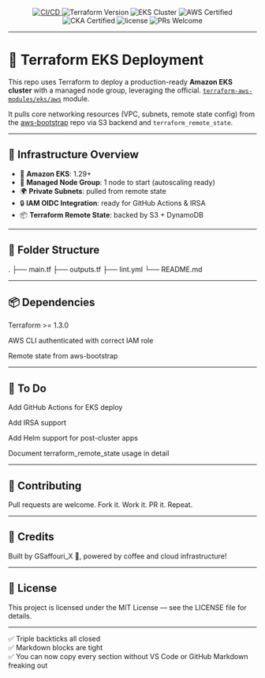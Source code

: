 <p align="center">
  <a href="https://github.com/gsaffouri/eks-deploy/actions">
    <img src="https://github.com/gsaffouri/eks-deploy/actions/workflows/lint.yml/badge.svg?branch=main&label=CI%2FCD&logo=githubactions&style=flat-square" alt="CI/CD">
  </a>
  <img src="https://img.shields.io/badge/Terraform-1.5%2B-blueviolet?logo=terraform&style=flat-square" alt="Terraform Version">
  <img src="https://img.shields.io/badge/EKS%20Cluster-Managed-blue?logo=kubernetes&style=flat-square" alt="EKS Cluster">
  <img src="https://img.shields.io/badge/AWS%20Certified-%F0%9F%94%A5-orange?style=flat-square" alt="AWS Certified">
  <img src="https://img.shields.io/badge/Certified%20CKA-%F0%9F%8F%86-blue?style=flat-square" alt="CKA Certified">
  <img src="https://img.shields.io/github/license/gsaffouri/eks-deploy?style=flat-square" alt="license">
  <img src="https://img.shields.io/badge/PRs-welcome-brightgreen.svg?style=flat-square" alt="PRs Welcome">
</p>

---

# 🎯 Terraform EKS Deployment 

This repo uses Terraform to deploy a production-ready **Amazon EKS cluster** with a managed node group, leveraging the official. [`terraform-aws-modules/eks/aws`](https://github.com/terraform-aws-modules/terraform-aws-eks) module.

It pulls core networking resources (VPC, subnets, remote state config) from the [aws-bootstrap](https://github.com/gsaffouri/aws-bootstrap) repo via S3 backend and `terraform_remote_state`.

---

## 🧱 Infrastructure Overview

- 🚀 **Amazon EKS**: 1.29+
- 🧠 **Managed Node Group**: 1 node to start (autoscaling ready)
- 🌍 **Private Subnets**: pulled from remote state
- 🔒 **IAM OIDC Integration**: ready for GitHub Actions & IRSA
- 📦 **Terraform Remote State**: backed by S3 + DynamoDB

---

## 📂 Folder Structure

.
├── main.tf
├── outputs.tf
├── lint.yml
└── README.md

---

## 📦 Dependencies
Terraform >= 1.3.0

AWS CLI authenticated with correct IAM role

Remote state from aws-bootstrap

---

## 🔮 To Do
 Add GitHub Actions for EKS deploy

 Add IRSA support

 Add Helm support for post-cluster apps

 Document terraform_remote_state usage in detail

---

## 🤝 Contributing
Pull requests are welcome. Fork it. Work it. PR it. Repeat.

---

## 🧠 Credits
Built by GSaffouri_X 🦍, powered by coffee and cloud infrastructure!

---

## 📜 License
This project is licensed under the MIT License — see the LICENSE file for details.

---

✅ Triple backticks all closed  
✅ Markdown blocks are tight  
✅ You can now copy every section without VS Code or GitHub Markdown freaking out